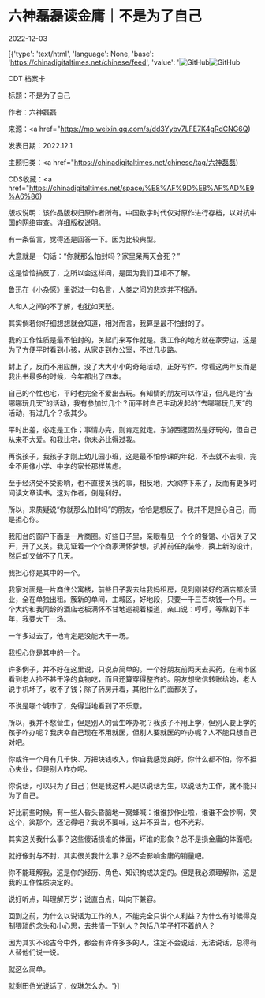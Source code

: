 # 六神磊磊读金庸｜不是为了自己

2022-12-03

[{'type': 'text/html', 'language': None, 'base': 'https://chinadigitaltimes.net/chinese/feed', 'value': '![GitHub](https://chinadigitaltimes.net/chinese/files/2022/12/Screen-Shot-2022-12-03-at-10.33.36-AM-768x432.png)![GitHub](https://chinadigitaltimes.net/chinese/files/2022/12/post-690559-638b8e2a25081.)



CDT 档案卡

标题：不是为了自己

作者：六神磊磊

来源：<a href="https://mp.weixin.qq.com/s/dd3Yybv7LFE7K4gRdCNG6Q)

发表日期：2022.12.1

主题归类：<a href="https://chinadigitaltimes.net/chinese/tag/六神磊磊)

CDS收藏：<a href="https://chinadigitaltimes.net/space/%E8%AF%9D%E8%AF%AD%E9%A6%86)

版权说明：该作品版权归原作者所有。中国数字时代仅对原作进行存档，以对抗中国的网络审查。详细版权说明。





有一条留言，觉得还是回答一下。因为比较典型。

大意就是一句话：“你就那么怕封吗？家里呆两天会死？”

这是恰恰搞反了，之所以会这样问，是因为我们互相不了解。

鲁迅在《小杂感》里说过一句名言，人类之间的悲欢并不相通。

人和人之间的不了解，也犹如天堑。

其实倘若你仔细想想就会知道，相对而言，我算是最不怕封的了。

我的工作性质是最不怕封的，关起门来写作就是。我工作的地方就在家旁边，这是为了方便平时看到小孩，从家走到办公室，不过几步路。

封上了，反而不用应酬，没了大大小小的奇葩活动，正好写作。你看这两年反而是我出书最多的时候，今年都出了四本。

自己的个性也宅，平时也完全不爱出去玩。有知情的朋友可以作证，但凡是约“去哪哪玩几天”的活动，我有参加过几个？而平时自己主动发起的“去哪哪玩几天”的活动，有过几个？极其少。

平时出差，必定是工作；事情办完，则肯定就走。东游西逛固然是好玩的，但自己从来不大爱。和我比宅，你未必比得过我。

再说孩子，我孩子才刚上幼儿园小班，这是最不怕停课的年纪，不去就不去呗，完全不用像小学、中学的家长那样焦虑。

至于经济受不受影响，也不直接关我的事，相反地，大家停下来了，反而有更多时间读文章读书。这对作者，倒是利好。

所以，来质疑说“你就那么怕封吗”的朋友，恰恰是想反了。我并不是担心自己，而是担心你。

我阳台的窗户下面是一片商圈。好些日子里，亲眼看见一个个的餐馆、小店关了又开，开了又关。我见证着一个个商家满怀梦想，扒掉前任的装修，换上新的设计，然后却又做不了几天。

我担心你是其中的一个。

我家对面是一片商住公寓楼，前些日子我去给我妈租房，见到刚装好的酒店都没营业，全在单独出租。簇新的单间，主城区，好地段，只要一千三百块钱一个月。一个大约和我同龄的酒店老板满怀不甘地巡视着楼道，亲口说：哼哼，等熬到下半年，我要大干一场。

一年多过去了，他肯定是没能大干一场。

我担心你是其中的一个。

许多例子，并不好在这里说，只说点简单的。一个好朋友前两天去买药，在闹市区看到老人捡不甚干净的食物吃，而且还算穿得整齐的。朋友想微信转账给她，老人说手机坏了，收不了钱；除了药房开着，其他什么门面都关了。

不说是哪个城市了，免得当地看到了不乐意。

所以，我并不愁营生，但是别人的营生咋办呢？我孩子不用上学，但别人要上学的孩子咋办呢？我庆幸自己现在不用就医，但别人要就医的咋办呢？人不能只想自己对吧。

你或许一个月有几千快、万把块钱收入，你自我感觉良好，你什么都不怕，你不担心失业，但是别人咋办呢。

你说话，可以只为了自己；但是我这种人是以说话为生，以说话为工作，就不能只为了自己。

好比前些时候，有一些人昏头昏脑地一窝蜂喊：谁谁抄作业啦，谁谁不会抄啊，笑这个，笑那个，还记得吧？我说不要喊，这并不妥当，也不光彩。

其实这关我什么事？这些傻话损谁的体面，坏谁的形象？总不是损金庸的体面吧。

就好像封与不封，其实很关我什么事？总不会影响金庸的销量吧。

你不能理解我，这是你的经历、角色、知识构成决定的。但是我必须理解你，这是我的工作性质决定的。

说好听点，叫理解万岁；说直白点，叫向下兼容。

回到之前，为什么以说话为工作的人，不能完全只讲个人利益？为什么有时候得克制猥琐的念头和小心思，去共情一下别人？包括八竿子打不着的人？

因为其实不论古今中外，都会有许许多多的人，注定不会说话，无法说话，总得有人替他们说一说。

就这么简单。

就剩田伯光说话了，仪琳怎么办。'}]